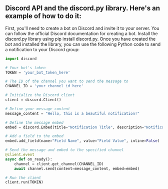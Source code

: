## Discord API and the discord.py library. Here's an example of how to do it:

First, you'll need to create a bot on Discord and invite it to your server.
You can follow the official Discord documentation for creating a bot.
Install the discord.py library using pip install discord.py.
Once you have created the bot and installed the library,
you can use the following Python code to send a notification to your Discord group:

```python
import discord

# Your bot's token
TOKEN = 'your_bot_token_here'

# The ID of the channel you want to send the message to
CHANNEL_ID = 'your_channel_id_here'

# Initialize the Discord client
client = discord.Client()

# Define your message content
message_content = "Hello, this is a beautiful notification!"

# Define the message embed
embed = discord.Embed(title="Notification Title", description="Notification Description", color=0xff0000)

# Add a field to the embed
embed.add_field(name="Field Name", value="Field Value", inline=False)

# Send the message and embed to the specified channel
@client.event
async def on_ready():
    channel = client.get_channel(CHANNEL_ID)
    await channel.send(content=message_content, embed=embed)

# Run the client
client.run(TOKEN)
```
